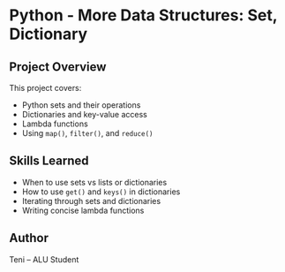 # Python - More Data Structures: Set, Dictionary

## Project Overview
This project covers:
- Python sets and their operations
- Dictionaries and key-value access
- Lambda functions
- Using `map()`, `filter()`, and `reduce()`

## Skills Learned
- When to use sets vs lists or dictionaries
- How to use `get()` and `keys()` in dictionaries
- Iterating through sets and dictionaries
- Writing concise lambda functions

## Author
Teni – ALU Student

